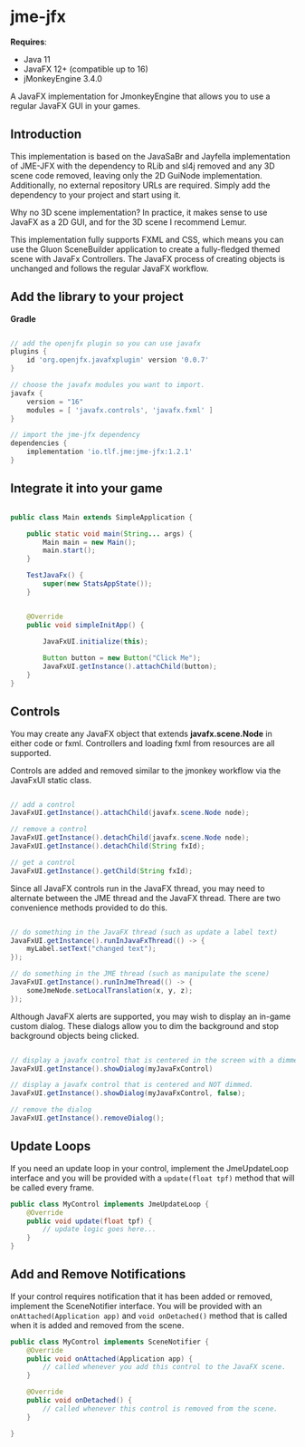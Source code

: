# jme-jfx

**Requires**:
* Java 11
* JavaFX 12+ (compatible up to 16)
* jMonkeyEngine 3.4.0

A JavaFX implementation for JmonkeyEngine that allows you to use a regular JavaFX GUI in your games.

**Introduction**
-  
This implementation is based on the JavaSaBr and Jayfella implementation of JME-JFX with the dependency to RLib and sl4j removed
and any 3D scene code removed, leaving only the 2D GuiNode implementation.
Additionally, no external repository URLs are required. Simply add the dependency to your project and start using it.

Why no 3D scene implementation? In practice, it makes sense to use JavaFX as a 2D GUI, and for the 3D scene I recommend
Lemur.

This implementation fully supports FXML and CSS, which means you can use the Gluon SceneBuilder application
to create a fully-fledged themed scene with JavaFx Controllers. The JavaFX process of creating objects is unchanged
and follows the regular JavaFX workflow.

**Add the library to your project**
-

**Gradle**
``` groovy

// add the openjfx plugin so you can use javafx
plugins {
    id 'org.openjfx.javafxplugin' version '0.0.7'
}

// choose the javafx modules you want to import.
javafx { 
    version = "16"
    modules = [ 'javafx.controls', 'javafx.fxml' ]
}

// import the jme-jfx dependency
dependencies {
    implementation 'io.tlf.jme:jme-jfx:1.2.1'
}
```


**Integrate it into your game**
-
``` java

public class Main extends SimpleApplication {

    public static void main(String... args) {
        Main main = new Main();
        main.start();
    }

    TestJavaFx() {
        super(new StatsAppState());
    }


    @Override
    public void simpleInitApp() {

        JavaFxUI.initialize(this);
        
        Button button = new Button("Click Me");
        JavaFxUI.getInstance().attachChild(button);
    }
}

```

**Controls**
-
You may create any JavaFX object that extends **javafx.scene.Node** in either code or fxml.
Controllers and loading fxml from resources are all supported.

Controls are added and removed similar to the jmonkey workflow via the JavaFxUI static class.

``` java

// add a control
JavaFxUI.getInstance().attachChild(javafx.scene.Node node);

// remove a control
JavaFxUI.getInstance().detachChild(javafx.scene.Node node);
JavaFxUI.getInstance().detachChild(String fxId);

// get a control
JavaFxUI.getInstance().getChild(String fxId);

```

Since all JavaFX controls run in the JavaFX thread, you may need to alternate between the JME thread and
the JavaFX thread. There are two convenience methods provided to do this.

``` java

// do something in the JavaFX thread (such as update a label text)
JavaFxUI.getInstance().runInJavaFxThread(() -> {
    myLabel.setText("changed text");
});

// do something in the JME thread (such as manipulate the scene)
JavaFxUI.getInstance().runInJmeThread(() -> {
    someJmeNode.setLocalTranslation(x, y, z);
});

```

Although JavaFX alerts are supported, you may wish to display an in-game custom dialog.
These dialogs allow you to dim the background and stop background objects being clicked.

``` java

// display a javafx control that is centered in the screen with a dimmed background.
JavaFxUI.getInstance().showDialog(myJavaFxControl)

// display a javafx control that is centered and NOT dimmed.
JavaFxUI.getInstance().showDialog(myJavaFxControl, false);

// remove the dialog
JavaFxUI.getInstance().removeDialog();

```

**Update Loops**
-
If you need an update loop in your control, implement the JmeUpdateLoop interface and you will be provided with a
 `update(float tpf)` method that will be called every frame.

``` java
public class MyControl implements JmeUpdateLoop {
    @Override
    public void update(float tpf) {
        // update logic goes here...
    }
}
```

**Add and Remove Notifications**
-
If your control requires notification that it has been added or removed, implement the SceneNotifier interface.
You will be provided with an `onAttached(Application app)` and `void onDetached()` method that is called when it is added and removed from the scene.

``` java
public class MyControl implements SceneNotifier {
    @Override
    public void onAttached(Application app) {
        // called whenever you add this control to the JavaFX scene.
    }

    @Override
    public void onDetached() {
        // called whenever this control is removed from the scene.
    }

}
```
